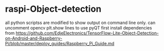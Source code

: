# raspi-Object-detection
all python scriptss are modified to show output on command line only.
can uncomment opencv plt.show lines to use pyQT
first install dependencies from 
https://github.com/EdjeElectronics/TensorFlow-Lite-Object-Detection-on-Android-and-Raspberry-Pi/blob/master/deploy_guides/Raspberry_Pi_Guide.md
